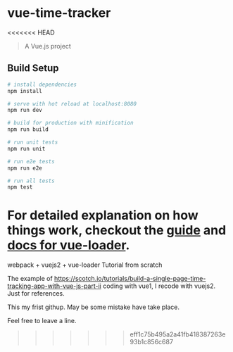 # vue-time-tracker
<<<<<<< HEAD

> A Vue.js project

## Build Setup

``` bash
# install dependencies
npm install

# serve with hot reload at localhost:8080
npm run dev

# build for production with minification
npm run build

# run unit tests
npm run unit

# run e2e tests
npm run e2e

# run all tests
npm test
```

For detailed explanation on how things work, checkout the [guide](http://vuejs-templates.github.io/webpack/) and [docs for vue-loader](http://vuejs.github.io/vue-loader).
=======
webpack + vuejs2 + vue-loader Tutorial from scratch

The example of https://scotch.io/tutorials/build-a-single-page-time-tracking-app-with-vue-js-part-ii  coding with vue1,
I recode with vuejs2. Just for references.

This my frist githup. May be some mistake have take place.

Feel free to leave a line.
>>>>>>> eff1c75b495a2a41fb418387263e93b1c856c687
